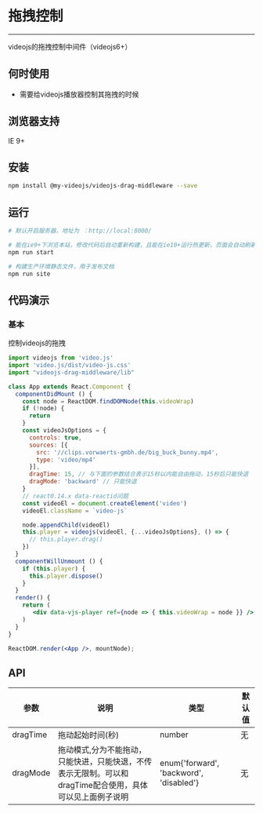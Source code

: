 # 拖拽控制

---

videojs的拖拽控制中间件（videojs6+）

## 何时使用

- 需要给videojs播放器控制其拖拽的时候

## 浏览器支持

IE 9+

## 安装

```bash
npm install @my-videojs/videojs-drag-middleware --save
```

## 运行

```bash
# 默认开启服务器，地址为 ：http://local:8000/

# 能在ie9+下浏览本站，修改代码后自动重新构建，且能在ie10+运行热更新，页面会自动刷新
npm run start

# 构建生产环境静态文件，用于发布文档
npm run site
```

## 代码演示

### 基本

控制videojs的拖拽

```jsx
import videojs from 'video.js'
import 'video.js/dist/video-js.css'
import "videojs-drag-middleware/lib"

class App extends React.Component {
  componentDidMount () {
    const node = ReactDOM.findDOMNode(this.videoWrap)
    if (!node) {
      return
    }
    const videoJsOptions = {
      controls: true,
      sources: [{
        src: '//clips.vorwaerts-gmbh.de/big_buck_bunny.mp4',
        type: 'video/mp4'
      }],
      dragTime: 15, // 与下面的参数结合表示15秒以内能自由拖动，15秒后只能快退
      dragMode: 'backward' // 只能快退
    }
    // react0.14.x data-reactid问题
    const videoEl = document.createElement('video')
    videoEl.className = `video-js`

    node.appendChild(videoEl)
    this.player = videojs(videoEl, {...videoJsOptions}, () => {
      // this.player.drag()
    })
  }
  componentWillUnmount () {
    if (this.player) {
      this.player.dispose()
    }
  }
  render() {
    return (
       <div data-vjs-player ref={node => { this.videoWrap = node }} />
    )
  }
}

ReactDOM.render(<App />, mountNode);
```

## API

| 参数 | 说明 | 类型 | 默认值 |
| --- | --- | --- | --- |
| dragTime | 拖动起始时间(秒) | number | 无 |
| dragMode | 拖动模式,分为不能拖动，只能快进，只能快退，不传表示无限制。可以和dragTime配合使用，具体可以见上面例子说明 | enum{'forward', 'backword', 'disabled'} | 无 |
